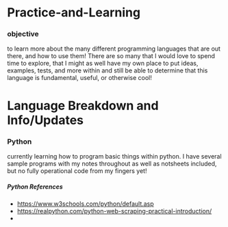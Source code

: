 # Practice-and-Learning
 
 ### objective
 to learn more about the many different programming languages that are out there, and how to use them! There are so many that I would love to spend time to explore, that I might as well have my own place to put ideas, examples, tests, and more within and still be able to determine that this language is fundamental, useful, or otherwise cool!
 
 # Language Breakdown and Info/Updates

 ### Python
 currently learning how to program basic things within python. I have several sample programs with my notes throughout as well as notsheets included, but no fully operational code from my fingers yet!

 ##### Python References
 - https://www.w3schools.com/python/default.asp
- https://realpython.com/python-web-scraping-practical-introduction/
- 
